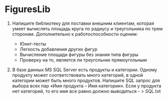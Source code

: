 # FiguresLib

1) Напишите библиотеку для поставки внешним клиентам, которая умеет вычислять площадь круга по радиусу и 
   треугольника по трем сторонам. Дополнительно к работоспособности оценим:
   - Юнит-тесты
   - Легкость добавления других фигур
   - Вычисление площади фигуры без знания типа фигуры
   - Проверку на то, является ли треугольник прямоугольным

2) В базе данных MS SQL Server есть продукты и категории. Одному продукту может соответствовать много категорий, 
   в одной категории может быть много продуктов. Напишите SQL запрос для выбора всех пар «Имя продукта – Имя категории». 
   Если у продукта нет категорий, то его имя все равно должно выводиться - > SQL.txt
